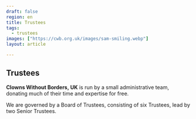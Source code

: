```yaml
---
draft: false
region: en
title: Trustees
tags:
  - trustees
images: ["https://cwb.org.uk/images/sam-smiling.webp"]
layout: article

---
```


## Trustees

**Clowns Without Borders,&nbsp;UK** is run by a small administrative team,
donating much of their time and expertise for&nbsp;free.

We are governed by a Board of&nbsp;Trustees, consisting of six&nbsp;Trustees, lead&nbsp;by two Senior&nbsp;Trustees.
